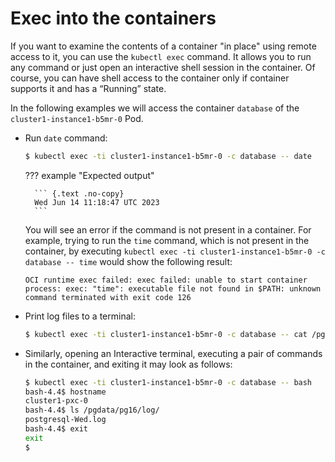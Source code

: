 # Exec into the containers

If you want to examine the contents of a container "in place" using remote access to it, you can use the `kubectl exec` command. It allows you to run any command or just open an interactive shell session in the container. Of course, you can have shell access to the container only if container supports it and has a “Running” state.

In the following examples we will access the container `database` of the `cluster1-instance1-b5mr-0` Pod.

* Run `date` command:

    ``` {.bash data-prompt="$" }
    $ kubectl exec -ti cluster1-instance1-b5mr-0 -c database -- date
    ```

    ??? example "Expected output"

        ``` {.text .no-copy}
        Wed Jun 14 11:18:47 UTC 2023
        ```

    You will see an error if the command is not present in a container. For
    example, trying to run the `time` command, which is not present in the
    container, by executing `kubectl exec -ti cluster1-instance1-b5mr-0 -c database -- time`
    would show the following result:
    
    ``` {.text .no-copy}
    OCI runtime exec failed: exec failed: unable to start container process: exec: "time": executable file not found in $PATH: unknown command terminated with exit code 126
    ```

* Print log files to a terminal:

    ``` {.bash data-prompt="$" }
    $ kubectl exec -ti cluster1-instance1-b5mr-0 -c database -- cat /pgdata/pg16/log/postgresql-*.log
    ```

* Similarly, opening an Interactive terminal, executing a pair of commands in
    the container, and exiting it may look as follows:

    ```{.bash data-prompt="$" data-prompt-second="bash-4.4$"}
    $ kubectl exec -ti cluster1-instance1-b5mr-0 -c database -- bash
    bash-4.4$ hostname
    cluster1-pxc-0
    bash-4.4$ ls /pgdata/pg16/log/
    postgresql-Wed.log
    bash-4.4$ exit
    exit
    $
    ```


